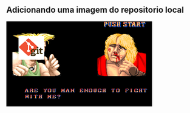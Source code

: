 ## Adicionando uma imagem do repositorio local

![foto](https://github.com/moisesnascimento/github-commits-personalizados/blob/master/imagens/img1.png)